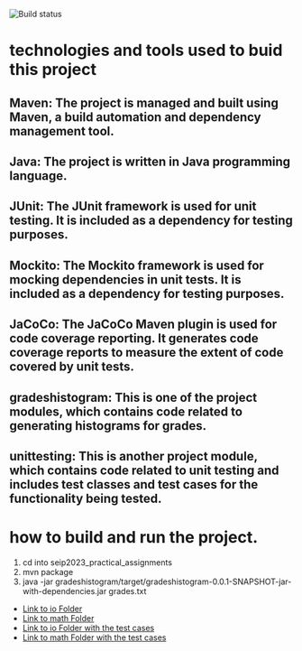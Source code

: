 ![Build status](https://github.com/AggelosK26/aggLab/actions/workflows/maven.yml/badge.svg)

# technologies and tools used to buid this project


## Maven: The project is managed and built using Maven, a build automation and dependency management tool.

## Java: The project is written in Java programming language.

## JUnit: The JUnit framework is used for unit testing. It is included as a dependency for testing purposes.

## Mockito: The Mockito framework is used for mocking dependencies in unit tests. It is included as a dependency for testing purposes.

## JaCoCo: The JaCoCo Maven plugin is used for code coverage reporting. It generates code coverage reports to measure the extent of code covered by unit tests.

## gradeshistogram: This is one of the project modules, which contains code related to generating histograms for grades.

## unittesting: This is another project module, which contains code related to unit testing and includes test classes and test cases for the functionality being tested.

# how to build and run the project.

1. cd into seip2023_practical_assignments 
2. mvn package
3. java -jar gradeshistogram/target/gradeshistogram-0.0.1-SNAPSHOT-jar-with-dependencies.jar grades.txt

- [Link to io Folder](seip2023_practical_assignments/unittesting/src/main/java/io)
- [Link to math Folder](seip2023_practical_assignments/unittesting/src/main/java/math)
- [Link to io Folder with the test cases](seip2023_practical_assignments/unittesting/src/test/java/io)
- [Link to math Folder with the test cases](seip2023_practical_assignments/unittesting/src/test/java/math)